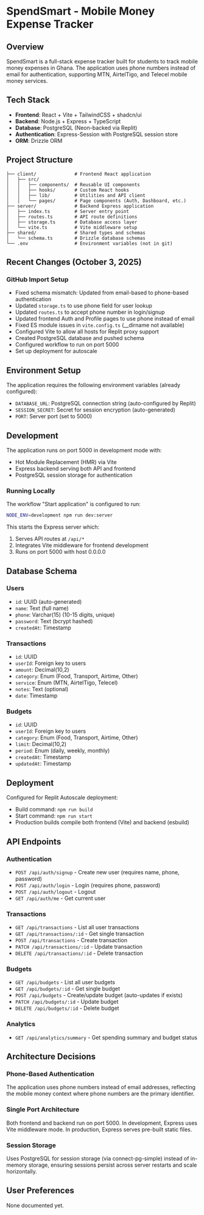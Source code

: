 # SpendSmart - Mobile Money Expense Tracker

## Overview
SpendSmart is a full-stack expense tracker built for students to track mobile money expenses in Ghana. The application uses phone numbers instead of email for authentication, supporting MTN, AirtelTigo, and Telecel mobile money services.

## Tech Stack
- **Frontend**: React + Vite + TailwindCSS + shadcn/ui
- **Backend**: Node.js + Express + TypeScript
- **Database**: PostgreSQL (Neon-backed via Replit)
- **Authentication**: Express-Session with PostgreSQL session store
- **ORM**: Drizzle ORM

## Project Structure
```
├── client/              # Frontend React application
│   ├── src/
│   │   ├── components/  # Reusable UI components
│   │   ├── hooks/       # Custom React hooks
│   │   ├── lib/         # Utilities and API client
│   │   └── pages/       # Page components (Auth, Dashboard, etc.)
├── server/              # Backend Express application
│   ├── index.ts         # Server entry point
│   ├── routes.ts        # API route definitions
│   ├── storage.ts       # Database access layer
│   └── vite.ts          # Vite middleware setup
├── shared/              # Shared types and schemas
│   └── schema.ts        # Drizzle database schemas
└── .env                 # Environment variables (not in git)
```

## Recent Changes (October 3, 2025)
### GitHub Import Setup
- Fixed schema mismatch: Updated from email-based to phone-based authentication
- Updated `storage.ts` to use phone field for user lookup
- Updated `routes.ts` to accept phone number in login/signup
- Updated frontend Auth and Profile pages to use phone instead of email
- Fixed ES module issues in `vite.config.ts` (__dirname not available)
- Configured Vite to allow all hosts for Replit proxy support
- Created PostgreSQL database and pushed schema
- Configured workflow to run on port 5000
- Set up deployment for autoscale

## Environment Setup
The application requires the following environment variables (already configured):
- `DATABASE_URL`: PostgreSQL connection string (auto-configured by Replit)
- `SESSION_SECRET`: Secret for session encryption (auto-generated)
- `PORT`: Server port (set to 5000)

## Development
The application runs on port 5000 in development mode with:
- Hot Module Replacement (HMR) via Vite
- Express backend serving both API and frontend
- PostgreSQL session storage for authentication

### Running Locally
The workflow "Start application" is configured to run:
```bash
NODE_ENV=development npm run dev:server
```

This starts the Express server which:
1. Serves API routes at `/api/*`
2. Integrates Vite middleware for frontend development
3. Runs on port 5000 with host 0.0.0.0

## Database Schema
### Users
- `id`: UUID (auto-generated)
- `name`: Text (full name)
- `phone`: Varchar(15) (10-15 digits, unique)
- `password`: Text (bcrypt hashed)
- `createdAt`: Timestamp

### Transactions
- `id`: UUID
- `userId`: Foreign key to users
- `amount`: Decimal(10,2)
- `category`: Enum (Food, Transport, Airtime, Other)
- `service`: Enum (MTN, AirtelTigo, Telecel)
- `notes`: Text (optional)
- `date`: Timestamp

### Budgets
- `id`: UUID
- `userId`: Foreign key to users
- `category`: Enum (Food, Transport, Airtime, Other)
- `limit`: Decimal(10,2)
- `period`: Enum (daily, weekly, monthly)
- `createdAt`: Timestamp
- `updatedAt`: Timestamp

## Deployment
Configured for Replit Autoscale deployment:
- Build command: `npm run build`
- Start command: `npm run start`
- Production builds compile both frontend (Vite) and backend (esbuild)

## API Endpoints
### Authentication
- `POST /api/auth/signup` - Create new user (requires name, phone, password)
- `POST /api/auth/login` - Login (requires phone, password)
- `POST /api/auth/logout` - Logout
- `GET /api/auth/me` - Get current user

### Transactions
- `GET /api/transactions` - List all user transactions
- `GET /api/transactions/:id` - Get single transaction
- `POST /api/transactions` - Create transaction
- `PATCH /api/transactions/:id` - Update transaction
- `DELETE /api/transactions/:id` - Delete transaction

### Budgets
- `GET /api/budgets` - List all user budgets
- `GET /api/budgets/:id` - Get single budget
- `POST /api/budgets` - Create/update budget (auto-updates if exists)
- `PATCH /api/budgets/:id` - Update budget
- `DELETE /api/budgets/:id` - Delete budget

### Analytics
- `GET /api/analytics/summary` - Get spending summary and budget status

## Architecture Decisions
### Phone-Based Authentication
The application uses phone numbers instead of email addresses, reflecting the mobile money context where phone numbers are the primary identifier.

### Single Port Architecture
Both frontend and backend run on port 5000. In development, Express uses Vite middleware mode. In production, Express serves pre-built static files.

### Session Storage
Uses PostgreSQL for session storage (via connect-pg-simple) instead of in-memory storage, ensuring sessions persist across server restarts and scale horizontally.

## User Preferences
None documented yet.
